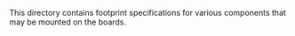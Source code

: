 This directory contains footprint specifications for various components that may be mounted on the boards.
